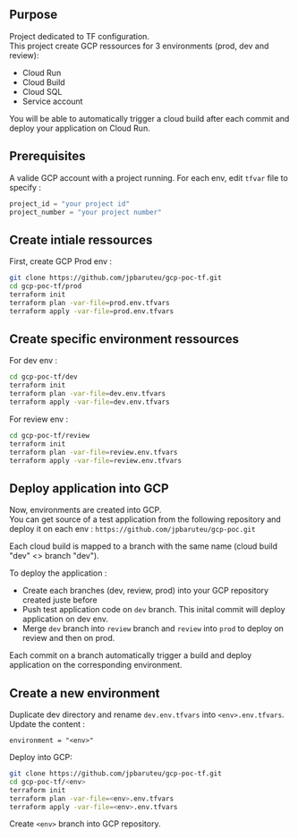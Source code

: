 ## Purpose

Project dedicated to TF configuration.  
This project create GCP ressources for 3 environments (prod, dev and review):
- Cloud Run
- Cloud Build
- Cloud SQL
- Service account

You will be able to automatically trigger a cloud build after each commit and deploy your application on Cloud Run.

## Prerequisites

A valide GCP account with a project running.
For each env, edit `tfvar` file to specify :
```terraform
project_id = "your project id"
project_number = "your project number"
```


## Create intiale ressources

First, create GCP Prod env :

```bash
git clone https://github.com/jpbaruteu/gcp-poc-tf.git
cd gcp-poc-tf/prod
terraform init
terraform plan -var-file=prod.env.tfvars
terraform apply -var-file=prod.env.tfvars
```

## Create specific environment ressources

For dev env :

```bash
cd gcp-poc-tf/dev
terraform init
terraform plan -var-file=dev.env.tfvars
terraform apply -var-file=dev.env.tfvars
```

For review env :

```bash
cd gcp-poc-tf/review
terraform init
terraform plan -var-file=review.env.tfvars
terraform apply -var-file=review.env.tfvars
```

## Deploy application into GCP

Now, environments are created into GCP.  
You can get source of a test application from the following repository and deploy it on each env : `https://github.com/jpbaruteu/gcp-poc.git`

Each cloud build is mapped to a branch with the same name (cloud build "dev" <> branch "dev").

To deploy the application :
- Create each branches (dev, review, prod) into your GCP repository created juste before
- Push test application code on `dev` branch. This inital commit will deploy application on dev env.
- Merge `dev` branch into `review` branch and `review` into `prod` to deploy on review and then on prod.

Each commit on a branch automatically trigger a build and deploy application on the corresponding environment.

## Create a new environment

Duplicate dev directory and rename `dev.env.tfvars` into `<env>.env.tfvars`. Update the content :

```
environment = "<env>"
```

Deploy <env> into GCP:

```bash
git clone https://github.com/jpbaruteu/gcp-poc-tf.git
cd gcp-poc-tf/<env>
terraform init
terraform plan -var-file=<env>.env.tfvars
terraform apply -var-file=<env>.env.tfvars
```

Create `<env>` branch into GCP repository.
